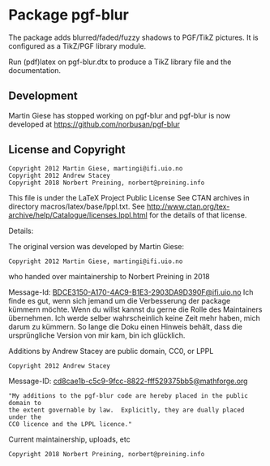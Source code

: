 Package pgf-blur
================

The package adds blurred/faded/fuzzy shadows to PGF/TikZ pictures.
It is configured as a TikZ/PGF library module. 

Run (pdf)latex on pgf-blur.dtx to produce a TikZ library file
and the documentation.

Development
-----------

Martin Giese has stopped working on pgf-blur and pgf-blur is now
developed at https://github.com/norbusan/pgf-blur

License and Copyright
---------------------

	Copyright 2012 Martin Giese, martingi@ifi.uio.no
	Copyright 2012 Andrew Stacey
	Copyright 2018 Norbert Preining, norbert@preining.info

This file is under the LaTeX Project Public License 
See CTAN archives in directory macros/latex/base/lppl.txt.
See http://www.ctan.org/tex-archive/help/Catalogue/licenses.lppl.html
for the details of that license.


Details:

The original version was developed by Martin Giese:

	Copyright 2012 Martin Giese, martingi@ifi.uio.no

who handed over maintainership to Norbert Preining in 2018

Message-Id: <BDCE3150-A170-4AC9-B1E3-2903DA9D390F@ifi.uio.no>
	Ich finde es gut, wenn sich jemand um die Verbesserung der package kümmern möchte.
	Wenn du willst kannst du gerne die Rolle des Maintainers übernehmen.  Ich werde
	selber wahrscheinlich keine Zeit mehr haben, mich darum zu kümmern.  So lange
	die Doku einen Hinweis behält, dass die ursprüngliche Version von mir kam,
	bin ich glücklich.

Additions by Andrew Stacey are public domain, CC0, or LPPL

	Copyright 2012 Andrew Stacey

Message-ID: <cd8cae1b-c5c9-9fcc-8822-fff529375bb5@mathforge.org>

	"My additions to the pgf-blur code are hereby placed in the public domain to
	the extent governable by law.  Explicitly, they are dually placed under the
	CC0 licence and the LPPL licence."

Current maintainership, uploads, etc

	Copyright 2018 Norbert Preining, norbert@preining.info

